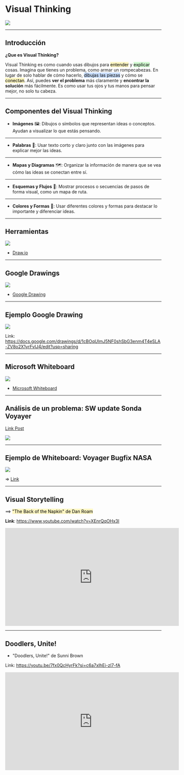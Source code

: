 # Visual Thinking

![](../../images/conways_law_example.jpeg)

---

## Introducción

**¿Que es Visual Thinking?**

Visual Thinking es como cuando usas dibujos para <mark style="background: #FFF3A3A6;">entender</mark> y <mark style="background: #BBFABBA6;">explicar</mark> cosas. Imagina que tienes un problema, como armar un rompecabezas. En lugar de solo hablar de cómo hacerlo, <mark style="background: #ADCCFFA6;">dibujas las piezas</mark> y cómo se <mark style="background: #FFF3A3A6;">conectan</mark>. Así, puedes **ver el problema** más claramente y **encontrar la solución** más fácilmente. Es como usar tus ojos y tus manos para pensar mejor, no solo tu cabeza.

---

## Componentes del Visual Thinking

- **Imágenes** 🖼️: Dibujos o símbolos que representan ideas o conceptos. Ayudan a visualizar lo que estás pensando.

---

- **Palabras** 📝: Usar texto corto y claro junto con las imágenes para explicar mejor las ideas.

---

- **Mapas y Diagramas** 🗺️: Organizar la información de manera que se vea cómo las ideas se conectan entre sí.

---

- **Esquemas y Flujos** 🔄: Mostrar procesos o secuencias de pasos de forma visual, como un mapa de ruta.

---

- **Colores y Formas** 🎨: Usar diferentes colores y formas para destacar lo importante y diferenciar ideas.

---

## Herramientas

![](../../images/drawio_landing_page.png)

- [Draw.io](https://www.drawio.com/)

---

## Google Drawings

![](../../images/google_drawings_landing.png)

- [Google Drawing](https://docs.google.com/drawings)

---

## Ejemplo Google Drawing

![](../../images/test_manager_architecture_google_draw.png)

Link: https://docs.google.com/drawings/d/1cBOqUlmJ5NF0shSbG3enm4T4eSLA-ZV8o2X1yrFvIJ4/edit?usp=sharing

---

## Microsoft Whiteboard

![](../../images/microsoft_whiteboard_landing.png)

- [Microsoft Whiteboard](https://www.microsoft.com/es-es/microsoft-365/microsoft-whiteboard/digital-whiteboard-app)

---

## Análisis de un problema: SW update Sonda Voyayer

[Link Post](https://www.linkedin.com/posts/matiasmiguez_softwareengineering-softwaredebug-spaceengineering-activity-7189696668177416192-1JNV?utm_source=share&utm_medium=member_desktop)

![](../../images/post_linkedin_voyayer.png)


---

## Ejemplo de Whiteboard: Voyager Bugfix NASA

![](../../images/voyager_software_bug_update.png)

=> [Link](https://wbd.ms/share/v2/aHR0cHM6Ly93aGl0ZWJvYXJkLm1pY3Jvc29mdC5jb20vYXBpL3YxLjAvd2hpdGVib2FyZHMvcmVkZWVtLzZjODBmYTcyNzkzYzQxNDBiNjk5ODM4M2NhODFmYzFjX0JCQTcxNzYyLTEyRTAtNDJFMS1CMzI0LTVCMTMxRjQyNEUzRF8wZjY4NzliYy1jM2ZmLTRlMmEtYjFlOC1kYTY0NzAwZDkxYWI=)

---

## Visual Storytelling

==> <mark style="background: #FFF3A3A6;">"The Back of the Napkin" de Dan Roam</mark>


**Link**: https://www.youtube.com/watch?v=XEnrQqOHx3I

<iframe width="560" height="315" src="https://www.youtube.com/embed/XEnrQqOHx3I?si=9SS4xMQaYWtpwMMv" title="YouTube video player" frameborder="0" allow="accelerometer; autoplay; clipboard-write; encrypted-media; gyroscope; picture-in-picture; web-share" referrerpolicy="strict-origin-when-cross-origin" allowfullscreen></iframe>

---

## Doodlers, Unite! 

  - "Doodlers, Unite!" de Sunni Brown

Link: https://youtu.be/7fx0QcHyrFk?si=c6a7xIhEi-zl7-fA

<iframe width="560" height="315" src="https://www.youtube.com/embed/7fx0QcHyrFk?si=j0sw22rApoDVZibu" title="YouTube video player" frameborder="0" allow="accelerometer; autoplay; clipboard-write; encrypted-media; gyroscope; picture-in-picture; web-share" referrerpolicy="strict-origin-when-cross-origin" allowfullscreen></iframe>